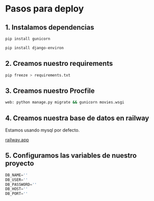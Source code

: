 # Pasos para deploy

## 1. Instalamos dependencias

```bash
pip install gunicorn

pip install django-environ
```
##  2. Creamos nuestro requirements

```bash
pip freeze > requirements.txt
```

## 3. Creamos nuestro Procfile

```bash
web: python manage.py migrate && gunicorn movies.wsgi
```

## 4. Creamos nuestra base de datos en railway

Estamos usando mysql por defecto.

[railway.app](https://railway.app/)

## 5. Configuramos las variables de nuestro proyecto

```python
DB_NAME=''
DB_USER=''
DB_PASSWORD=''
DB_HOST=''
DB_PORT=''
```